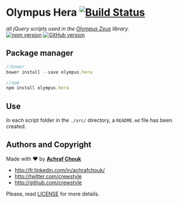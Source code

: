 # Olympus Hera [![Build Status](https://travis-ci.org/crewstyle/olympushera.svg)](https://travis-ci.org/crewstyle/olympushera)

_all jQuery scripts used in the [Olympus Zeus](https://github.com/crewstyle/OlympusZeus) library._  
[![npm version](https://badge.fury.io/js/olympushera.svg)](https://badge.fury.io/js/olympushera)
[![GitHub version](https://badge.fury.io/gh/crewstyle%2Folympushera.svg)](https://badge.fury.io/gh/crewstyle%2Folympushera)  


## Package manager

````javascript
//bower
bower install --save olympus.hera
````

````javascript
//npm
npm install olympus.hera
````


## Use

In each script folder in the `./src/` directory, a `README.md` file has been created.


## Authors and Copyright

Made with ♥ by **[Achraf Chouk](http://github.com/crewstyle "Achraf Chouk")**

+ http://fr.linkedin.com/in/achrafchouk/
+ http://twitter.com/crewstyle
+ http://github.com/crewstyle

Please, read [LICENSE](https://github.com/crewstyle/OlympusHera/blob/master/LICENSE "LICENSE") for more details.
